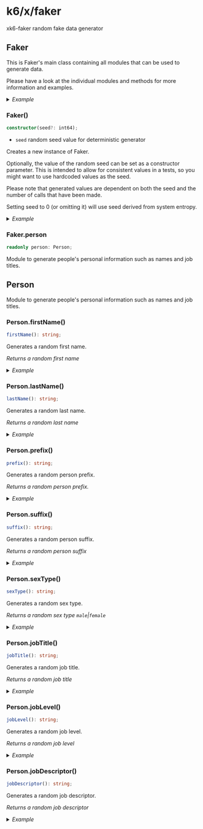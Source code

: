 k6/x/faker
==========

xk6-faker random fake data generator

Faker
-----

This is Faker's main class containing all modules that can be used to generate data.

Please have a look at the individual modules and methods for more information and examples.

<details><summary><em>Example</em></summary>

```ts
import { Faker } from "k6/x/faker"

const faker = new Faker(11)

export default function() {
  console.log(faker.person.firstName()) // 'Josiah'
}
```

</details>

### Faker()

```ts
constructor(seed?: int64);
```

-	`seed` random seed value for deterministic generator

Creates a new instance of Faker.

Optionally, the value of the random seed can be set as a constructor parameter. This is intended to allow for consistent values in a tests, so you might want to use hardcoded values as the seed.

Please note that generated values are dependent on both the seed and the number of calls that have been made.

Setting seed to 0 (or omitting it) will use seed derived from system entropy.

<details><summary><em>Example</em></summary>

```ts
const consistentFaker = new Faker(11)
const semiRandomFaker = new Faker()
```

</details>

### Faker.person

```ts
readonly person: Person;
```

Module to generate people's personal information such as names and job titles.

Person
------

Module to generate people's personal information such as names and job titles.

### Person.firstName()

```ts
firstName(): string;
```

Generates a random first name.

*Returns a random first name*

<details><summary><em>Example</em></summary>

```ts
const faker = new Faker(11)

faker.person.firstName() // 'Josiah'
```

</details>

### Person.lastName()

```ts
lastName(): string;
```

Generates a random last name.

*Returns a random last name*

<details><summary><em>Example</em></summary>

```ts
const faker = new Faker(11)

faker.person.lastName() // 'Abshire'
```

</details>

### Person.prefix()

```ts
prefix(): string;
```

Generates a random person prefix.

*Returns a random person prefix.*

<details><summary><em>Example</em></summary>

```ts
const faker = new Faker(11)

faker.person.prefix() // 'Mr.'
```

</details>

### Person.suffix()

```ts
suffix(): string;
```

Generates a random person suffix.

*Returns a random person suffix*

<details><summary><em>Example</em></summary>

```ts
const faker = new Faker(11)

faker.person.suffix() // 'Sr.'
```

</details>

### Person.sexType()

```ts
sexType(): string;
```

Generates a random sex type.

*Returns a random sex type `male`|`female`*

<details><summary><em>Example</em></summary>

```ts
const faker = new Faker(11)

faker.person.sexType() // 'male'
```

</details>

### Person.jobTitle()

```ts
jobTitle(): string;
```

Generates a random job title.

*Returns a random job title*

<details><summary><em>Example</em></summary>

```ts
const faker = new Faker(11)

faker.person.jobTitle() // 'Representative'
```

</details>

### Person.jobLevel()

```ts
jobLevel(): string;
```

Generates a random job level.

*Returns a random job level*

<details><summary><em>Example</em></summary>

```ts
const faker = new Faker(11)

faker.person.jobLevel() // 'Identity'
```

</details>

### Person.jobDescriptor()

```ts
jobDescriptor(): string;
```

Generates a random job descriptor.

*Returns a random job descriptor*

<details><summary><em>Example</em></summary>

```ts
const faker = new Faker(11)

faker.person.jobDescriptor() // 'Internal'
```

</details>
